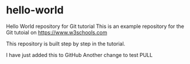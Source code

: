 # hello-world
Hello World repository for Git tutorial
This is an example repository for the Git tutoial on https://www.w3schools.com

This repository is built step by step in the tutorial.

I have just added this to GitHub
Another change to test PULL
